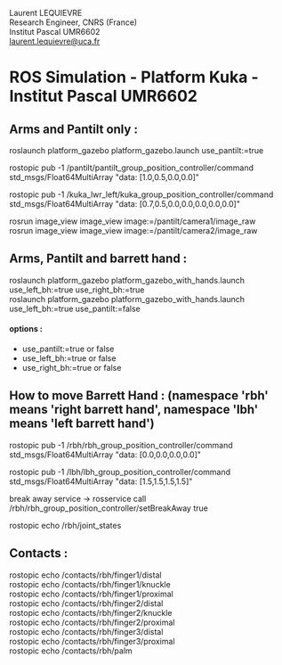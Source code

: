 Laurent LEQUIEVRE<br/>
Research Engineer, CNRS (France)<br/>
Institut Pascal UMR6602<br/>
laurent.lequievre@uca.fr<br/>


# ROS Simulation - Platform Kuka - Institut Pascal UMR6602

Arms and Pantilt only :
----------------------

roslaunch platform_gazebo platform_gazebo.launch use_pantilt:=true<br/>


rostopic pub -1 /pantilt/pantilt_group_position_controller/command std_msgs/Float64MultiArray "data: [1.0,0.5,0.0,0.0]"<br/>

rostopic pub -1 /kuka_lwr_left/kuka_group_position_controller/command std_msgs/Float64MultiArray "data: [0.7,0.5,0.0,0.0,0.0,0.0,0.0]"<br/>

rosrun image_view image_view image:=/pantilt/camera1/image_raw<br/>
rosrun image_view image_view image:=/pantilt/camera2/image_raw<br/>


Arms, Pantilt and barrett hand :
------------------------------
roslaunch platform_gazebo platform_gazebo_with_hands.launch use_left_bh:=true use_right_bh:=true<br/>
roslaunch platform_gazebo platform_gazebo_with_hands.launch use_left_bh:=true use_pantilt:=false<br/>

#### options :

* use_pantilt:=true or false<br/>
* use_left_bh:=true or false<br/>
* use_right_bh:=true or false<br/>


How to move Barrett Hand : (namespace 'rbh' means 'right barrett hand', namespace 'lbh' means 'left barrett hand')
------------------------------------------------------------------------------------------------------------------
rostopic pub -1 /rbh/rbh_group_position_controller/command std_msgs/Float64MultiArray "data: [0.0,0.0,0.0,0.0]"<br/>

rostopic pub -1 /lbh/lbh_group_position_controller/command std_msgs/Float64MultiArray "data: [1.5,1.5,1.5,1.5]"<br/>


break away service -> rosservice call /rbh/rbh_group_position_controller/setBreakAway true<br/>

rostopic echo /rbh/joint_states<br/>

Contacts :
--------
rostopic echo /contacts/rbh/finger1/distal<br/>
rostopic echo /contacts/rbh/finger1/knuckle<br/>
rostopic echo /contacts/rbh/finger1/proximal<br/>
rostopic echo /contacts/rbh/finger2/distal<br/>
rostopic echo /contacts/rbh/finger2/knuckle<br/>
rostopic echo /contacts/rbh/finger2/proximal<br/>
rostopic echo /contacts/rbh/finger3/distal<br/>
rostopic echo /contacts/rbh/finger3/proximal<br/>
rostopic echo /contacts/rbh/palm<br/>

